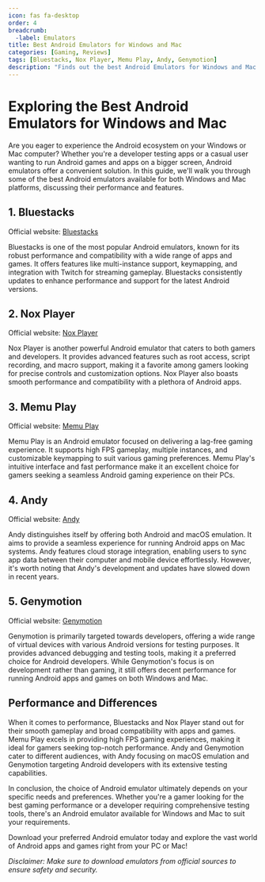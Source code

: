 ```yaml
---
icon: fas fa-desktop
order: 4
breadcrumb:
  -label: Emulators
title: Best Android Emulators for Windows and Mac
categories: [Gaming, Reviews]
tags: [Bluestacks, Nox Player, Memu Play, Andy, Genymotion]
description: "Finds out the best Android Emulators for Windows and Mac."
---
```


# Exploring the Best Android Emulators for Windows and Mac

Are you eager to experience the Android ecosystem on your Windows or Mac computer? Whether you're a developer testing apps or a casual user wanting to run Android games and apps on a bigger screen, Android emulators offer a convenient solution. In this guide, we'll walk you through some of the best Android emulators available for both Windows and Mac platforms, discussing their performance and features.

## 1. **Bluestacks**

Official website: [Bluestacks](https://www.bluestacks.com/)

Bluestacks is one of the most popular Android emulators, known for its robust performance and compatibility with a wide range of apps and games. It offers features like multi-instance support, keymapping, and integration with Twitch for streaming gameplay. Bluestacks consistently updates to enhance performance and support for the latest Android versions.

## 2. **Nox Player**

Official website: [Nox Player](https://www.bignox.com/)

Nox Player is another powerful Android emulator that caters to both gamers and developers. It provides advanced features such as root access, script recording, and macro support, making it a favorite among gamers looking for precise controls and customization options. Nox Player also boasts smooth performance and compatibility with a plethora of Android apps.

## 3. **Memu Play**

Official website: [Memu Play](https://www.memuplay.com/)

Memu Play is an Android emulator focused on delivering a lag-free gaming experience. It supports high FPS gameplay, multiple instances, and customizable keymapping to suit various gaming preferences. Memu Play's intuitive interface and fast performance make it an excellent choice for gamers seeking a seamless Android gaming experience on their PCs.

## 4. **Andy**

Official website: [Andy](https://andyroid.net/)

Andy distinguishes itself by offering both Android and macOS emulation. It aims to provide a seamless experience for running Android apps on Mac systems. Andy features cloud storage integration, enabling users to sync app data between their computer and mobile device effortlessly. However, it's worth noting that Andy's development and updates have slowed down in recent years.

## 5. **Genymotion**

Official website: [Genymotion](https://www.genymotion.com/)

Genymotion is primarily targeted towards developers, offering a wide range of virtual devices with various Android versions for testing purposes. It provides advanced debugging and testing tools, making it a preferred choice for Android developers. While Genymotion's focus is on development rather than gaming, it still offers decent performance for running Android apps and games on both Windows and Mac.

## Performance and Differences

When it comes to performance, Bluestacks and Nox Player stand out for their smooth gameplay and broad compatibility with apps and games. Memu Play excels in providing high FPS gaming experiences, making it ideal for gamers seeking top-notch performance. Andy and Genymotion cater to different audiences, with Andy focusing on macOS emulation and Genymotion targeting Android developers with its extensive testing capabilities.

In conclusion, the choice of Android emulator ultimately depends on your specific needs and preferences. Whether you're a gamer looking for the best gaming performance or a developer requiring comprehensive testing tools, there's an Android emulator available for Windows and Mac to suit your requirements.

Download your preferred Android emulator today and explore the vast world of Android apps and games right from your PC or Mac!

*Disclaimer: Make sure to download emulators from official sources to ensure safety and security.*
